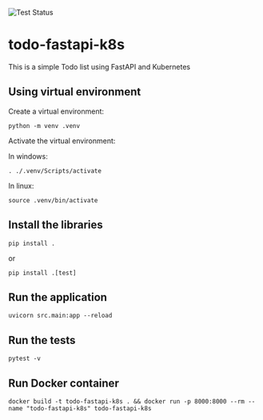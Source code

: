 ![Test Status](https://github.com/gmunumel/todo-fastapi-k8s/actions/workflows/python-tests.yml/badge.svg)

# todo-fastapi-k8s

This is a simple Todo list using FastAPI and Kubernetes

## Using virtual environment

Create a virtual environment:

    python -m venv .venv

Activate the virtual environment:

In windows:

    . ./.venv/Scripts/activate

In linux:

    source .venv/bin/activate

## Install the libraries

    pip install .

or

    pip install .[test]

## Run the application

    uvicorn src.main:app --reload

## Run the tests

    pytest -v

## Run Docker container

    docker build -t todo-fastapi-k8s . && docker run -p 8000:8000 --rm --name "todo-fastapi-k8s" todo-fastapi-k8s
